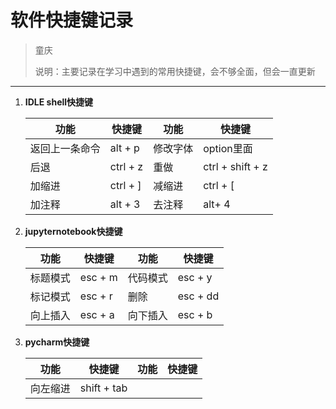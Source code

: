 # 软件快捷键记录

> 童庆
>
> 说明：主要记录在学习中遇到的常用快捷键，会不够全面，但会一直更新

---



1. **IDLE  shell快捷键**

   | 功能           | 快捷键   | 功能     | 快捷键           |
   | -------------- | -------- | -------- | ---------------- |
   | 返回上一条命令 | alt + p  | 修改字体 | option里面       |
   | 后退           | ctrl + z | 重做     | ctrl + shift + z |
   | 加缩进         | ctrl + ] | 减缩进   | ctrl + [         |
   | 加注释         | alt + 3  | 去注释   | alt+ 4           |

2. **jupyternotebook快捷键**

   | 功能     | 快捷键  | 功能     | 快捷键   |
   | -------- | ------- | -------- | -------- |
   | 标题模式 | esc + m | 代码模式 | esc + y  |
   | 标记模式 | esc + r | 删除     | esc + dd |
   | 向上插入 | esc + a | 向下插入 | esc + b  |


3. **pycharm快捷键**

   | 功能     | 快捷键      | 功能 | 快捷键 |
   | -------- | ----------- | ---- | ------ |
   | 向左缩进 | shift + tab |      |        |

   

